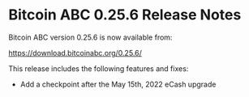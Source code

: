 # Bitcoin ABC 0.25.6 Release Notes

Bitcoin ABC version 0.25.6 is now available from:

  <https://download.bitcoinabc.org/0.25.6/>

This release includes the following features and fixes:
 - Add a checkpoint after the May 15th, 2022 eCash upgrade
